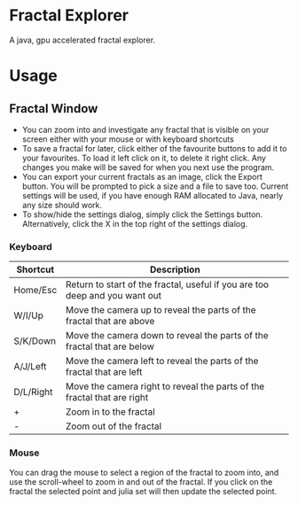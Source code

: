 Fractal Explorer
================

A java, gpu accelerated fractal explorer.

# Usage

## Fractal Window

 * You can zoom into and investigate any fractal that is visible on your screen either with your
   mouse or with keyboard shortcuts
 * To save a fractal for later, click either of the favourite buttons to add it to your favourites.
   To load it left click on it, to delete it right click. Any changes you make will be saved for
   when you next use the program.
 * You can export your current fractals as an image, click the Export button. You will be prompted
   to pick a size and a file to save too. Current settings will be used, if you have enough RAM
   allocated to Java, nearly any size should work.
 * To show/hide the settings dialog, simply click the Settings button. Alternatively, click the X
   in the top right of the settings dialog.

### Keyboard

| Shortcut  | Description                                                                          |
|-----------|--------------------------------------------------------------------------------------|
| Home/Esc  | Return to start of the fractal, useful if you are too deep and you want out          |
| W/I/Up    | Move the camera up to reveal the parts of the fractal that are above                 |
| S/K/Down  | Move the camera down to reveal the parts of the fractal that are below               |
| A/J/Left  | Move the camera left to reveal the parts of the fractal that are left                |
| D/L/Right | Move the camera right to reveal the parts of the fractal that are right              |
| +         | Zoom in to the fractal                                                               |
| -         | Zoom out of the fractal                                                              |

### Mouse

 You can drag the mouse to select a region of the fractal to zoom into, and use the scroll-wheel to 
 zoom in and out of the fractal. If you click on the fractal the selected point and julia set will
 then update the selected point.
